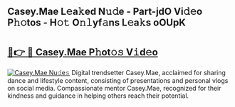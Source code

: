 ## Casey.Mae L𝚎a𝚔ed N𝚞𝚍e - Part-jdO Vi𝚍𝚎o P𝚑𝚘tos - H𝚘𝚝 O𝚗𝚕yf𝚊ns L𝚎a𝚔s oOUpK

# <h2><a href="http://kf4fr4f.oniu.top/?m=Casey.Mae">🔗👉 🔴 Casey.Mae P𝚑ot𝚘𝚜 V𝚒d𝚎o</a></h2>

[![Casey.Mae Nu𝚍e𝚜](https://i.imgur.com/0qMVB7G.gif)](http://kf4fr4f.oniu.top/?m=Casey.Mae)
Digital trendsetter Casey.Mae, acclaimed for sharing dance and lifestyle content, consisting of presentations and personal vlogs on social media. Compassionate mentor Casey.Mae, recognized for their kindness and guidance in helping others reach their potential.  
